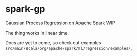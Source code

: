 # spark-gp
Gaussian Process Regression on Apache Spark
WIP

The thing works in linear time. 

Docs are yet to come, so check out examples `src/main/scala/org/apache/spark/ml/regression/examples/`.
